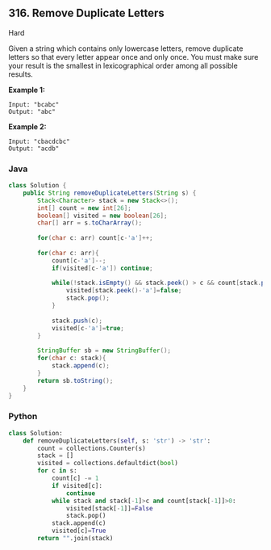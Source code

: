 ## 316. Remove Duplicate Letters

Hard

Given a string which contains only lowercase letters, remove duplicate letters so that every letter appear once and only once. You must make sure your result is the smallest in lexicographical order among all possible results.

**Example 1:**

```
Input: "bcabc"
Output: "abc"
```

**Example 2:**

```
Input: "cbacdcbc"
Output: "acdb"
```

### Java

````java
class Solution {
    public String removeDuplicateLetters(String s) {
        Stack<Character> stack = new Stack<>();
        int[] count = new int[26];
        boolean[] visited = new boolean[26];
        char[] arr = s.toCharArray();
        
        for(char c: arr) count[c-'a']++;
        
        for(char c: arr){
            count[c-'a']--;
            if(visited[c-'a']) continue;
            
            while(!stack.isEmpty() && stack.peek() > c && count[stack.peek()-'a']>0){
                visited[stack.peek()-'a']=false;
                stack.pop();
            }
            
            stack.push(c);
            visited[c-'a']=true;
        }
        
        StringBuffer sb = new StringBuffer();
        for(char c: stack){
            stack.append(c);
        }
        return sb.toString();
    } 
}
````

### Python

````python
class Solution:
    def removeDuplicateLetters(self, s: 'str') -> 'str':
        count = collections.Counter(s)
        stack = []
        visited = collections.defaultdict(bool)
        for c in s:
            count[c] -= 1
            if visited[c]:
                continue
            while stack and stack[-1]>c and count[stack[-1]]>0:
                visited[stack[-1]]=False
                stack.pop()
            stack.append(c)
            visited[c]=True
        return "".join(stack)
````

